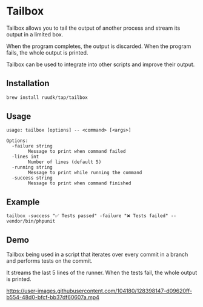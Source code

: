 # Tailbox

Tailbox allows you to tail the output of another process and stream its output in a limited box.

When the program completes, the output is discarded. When the program fails, the whole output is printed.

Tailbox can be used to integrate into other scripts and improve their output.

## Installation

```bash
brew install ruudk/tap/tailbox
```

## Usage
```
usage: tailbox [options] -- <command> [<args>]

Options:
  -failure string
    	Message to print when command failed
  -lines int
    	Number of lines (default 5)
  -running string
    	Message to print while running the command
  -success string
    	Message to print when command finished
```

## Example
```
tailbox -success "✅ Tests passed" -failure "❌ Tests failed" -- vendor/bin/phpunit
```

## Demo

Tailbox being used in a script that iterates over every commit in a branch and performs tests on the commit.

It streams the last 5 lines of the runner. When the tests fail, the whole output is printed.

https://user-images.githubusercontent.com/104180/128398147-d09620ff-b554-48d0-bfcf-bb37df60607a.mp4
